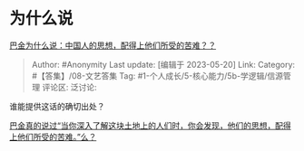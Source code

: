 # 为什么说
[巴金为什么说：中国人的思想，配得上他们所受的苦难？？](https://www.zhihu.com/question/601537718/answer/3035934120)

> Author: #Anonymity
> Last update: [编辑于 2023-05-20]
> Link:
> Category: #【答集】/08-文艺答集
> Tag: #1-个人成长/5-核心能力/5b-学逻辑/信源管理
> 评论区:
> 泛讨论:

谁能提供这话的确切出处？

[巴金真的说过“当你深入了解这块土地上的人们时，你会发现，他们的思想，配得上他们所受的苦难。”么？](https://www.zhihu.com/question/576310725)
